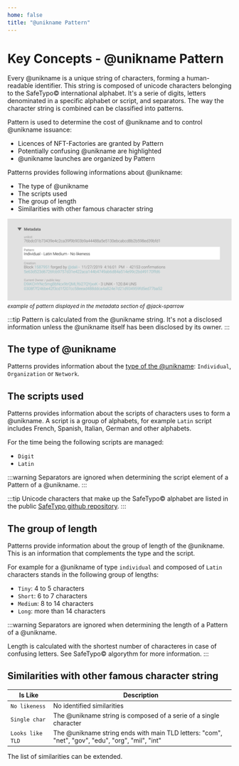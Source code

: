 ```yaml
---
home: false
title: "@unikname Pattern"
---
```


# Key Concepts - @unikname Pattern 

Every @unikname is a unique string of characters, forming a human-readable identifier. This string is composed of unicode characters belonging to the SafeTypo&copy; international alphabet. It's a serie of digits, letters denominated in a specific alphabet or script, and separators. The way the character string is combined can be classified into patterns.

Pattern is used to determine the cost of @unikname and to control @unikname issuance: 
- Licences of NFT-Factories are granted by Pattern
- Potentially confusing @unikname are highlighted
- @unikname launches are organized by Pattern

Patterns provides following informations about @unikname:
- The type of @unikname
- The scripts used
- The group of length
- Similarities with other famous character string

![jack-sparrow-idcard-pattern](./images/did-nft-unik-unikname-jack-sparrow-pattern.png)
<small>_example of pattern displayed in the metadata section of @jack-sparrow_</small>

:::tip
Pattern is calculated from the @unikname string. It's not a disclosed information unless the @unikname itself has been disclosed by its owner.
:::

## The type of @unikname

Patterns provides information about the [type of the @unikname](/uns-network-key-concepts/unik-type): ``Individual``, ``Organization`` or ``Network``. 

## The scripts used

Patterns provides information about the scripts of characters uses to form a @unikname. A script is a group of alphabets, for example ``Latin`` script includes French, Spanish, Italian, German and other alphabets. 

For the time being the following scripts are managed: 

- ``Digit``
- ``Latin``

:::warning
Separators are ignored when determining the script element of a Pattern of a @unikname.
:::

:::tip
Unicode characters that make up the SafeTypo&copy; alphabet are listed in the public [SafeTypo github repository](https://github.com/unik-name/SafeTypo).
:::

## The group of length

Patterns provide information about the group of length of the @unikname. This is an information that complements the type and the script. 

For example for a @unikname of type ``individual`` and composed of ``Latin`` characters stands in the following group of lengths:
- ``Tiny``: 4 to 5 characters
- ``Short``: 6 to 7 characters
- ``Medium``: 8 to 14 characters
- ``Long``: more than 14 characters

:::warning
Separators are ignored when determining the length of a Pattern of a @unikname.

Length is calculated with the shortest number of characteres in case of confusing letters. See SafeTypo&copy; algorythm for more information.
:::

## Similarities with other famous character string


| Is Like | Description |
|-|-|
| ``No likeness`` | No identified similarities |
| ``Single char`` | The @unikname string is composed of a serie of a single character |
| ``Looks like TLD`` | The @unikname string ends with main TLD letters: "com", "net", "gov", "edu", "org", "mil", "int"

The list of similarities can be extended.

